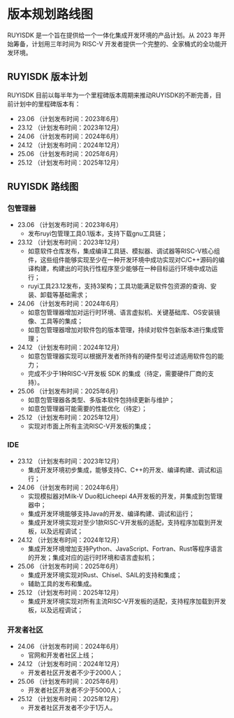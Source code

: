 # 版本规划路线图

RUYISDK 是一个旨在提供给一个一体化集成开发环境的产品计划。从 2023 年开始筹备，计划用三年时间为 RISC-V 开发者提供一个完整的、全家桶式的全功能开发环境。

## RUYISDK 版本计划

RUYISDK 目前以每半年为一个里程碑版本周期来推动RUYISDK的不断完善，目前计划中的里程碑版本有：

* 23.06  （计划发布时间：2023年6月）
* 23.12  （计划发布时间：2023年12月）
* 24.06  （计划发布时间：2024年6月）
* 24.12  （计划发布时间：2024年12月）
* 25.06  （计划发布时间：2025年6月）
* 25.12  （计划发布时间：2025年12月）

## RUYISDK 路线图

### 包管理器

* 23.06  （计划发布时间：2023年6月）
  * 发布ruyi包管理工具0.1版本，支持下载gnu工具链；
* 23.12  （计划发布时间：2023年12月）
  * 如意软件仓库发布，集成编译工具链、模拟器、调试器等RISC-V核心组件，这些组件能够实现至少在一种开发环境中成功实现对C/C++源码的编译构建，构建出的可执行性程序至少能够在一种目标运行环境中成功运行；
  * ruyi工具23.12发布，支持3架构；工具功能满足软件包资源的查询、安装、卸载等基础需求；
* 24.06  （计划发布时间：2024年6月）
  * 如意包管理器增加对运行时环境、语言虚拟机、关键基础库、OS安装镜像、工具等的集成；
  * 如意包管理器增加对软件包的版本管理，持续对软件包新版本进行集成管理；
* 24.12  （计划发布时间：2024年12月）
  * 如意包管理器实现可以根据开发者所持有的硬件型号过滤适用软件包的能力；
  * 完成不少于1种RISC-V开发板 SDK 的集成（待定，需要硬件厂商的支持）。
* 25.06  （计划发布时间：2025年6月）
  * 如意包管理器各类型、多版本软件包持续更新与维护；
  * 如意包管理器可能需要的性能优化（待定）；
* 25.12  （计划发布时间：2025年12月）
  * 实现对市面上所有主流RISC-V开发板的集成；

### IDE

* 23.12  （计划发布时间：2023年12月）
  * 集成开发环境初步集成，能够支持C、C++的开发、编译构建、调试和运行；
* 24.06  （计划发布时间：2024年6月）
  * 实现模拟器对Milk-V Duo和Licheepi 4A开发板的开发，并集成到包管理器中；
  * 集成开发环境能够支持Java的开发、编译构建、调试和运行；
  * 集成开发环境实现对至少1款RISC-V开发板的适配，支持程序加载到开发板，以及远程调试；
* 24.12  （计划发布时间：2024年12月）
  * 集成开发环境增加支持Python、JavaScript、Fortran、Rust等程序语言的开发；集成对应的运行时环境和语言虚拟机；
* 25.06  （计划发布时间：2025年6月）
  * 集成开发环境实现对Rust、Chisel、SAIL的支持和集成；
  * 辅助工具的发布和集成。
* 25.12  （计划发布时间：2025年12月）
  * 集成开发环境实现对所有主流RISC-V开发板的适配，支持程序加载到开发板，以及远程调试；

### 开发者社区

* 24.06  （计划发布时间：2024年6月）
  * 官网和开发者社区上线；
* 24.12  （计划发布时间：2024年12月）
  * 开发者社区开发者不少于2000人；
* 25.06  （计划发布时间：2025年6月）
  * 开发者社区开发者不少于5000人；
* 25.12  （计划发布时间：2025年12月）
  * 开发者社区开发者不少于1万人。
